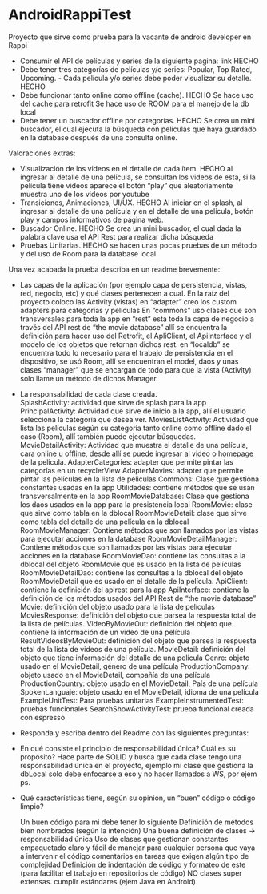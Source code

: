 # AndroidRappiTest
Proyecto que sirve como prueba para la vacante de android developer en Rappi

- Consumir el API de películas y series de la siguiente pagina: link HECHO
- Debe tener tres categorías de películas y/o series: Popular, Top Rated, Upcoming. - Cada película y/o series debe poder visualizar su detalle. HECHO
- Debe funcionar tanto online como offline (cache). HECHO
    Se hace uso del cache para retrofit
    Se hace uso de ROOM para el manejo de la db local
- Debe tener un buscador offline por categorías. HECHO
    Se crea un mini buscador, el cual ejecuta la búsqueda con películas que haya guardado en la database después de una consulta online. 
				
Valoraciones extras:							 								
- Visualización de los videos en el detalle de cada ítem. HECHO
    al ingresar al detalle de una película, se consultan los videos de esta, si la película tiene videos aparece el botón “play” que aleatoriamente muestra uno de los videos por youtube		
- Transiciones, Animaciones, UI/UX. HECHO
    Al iniciar en el splash, al ingresar al detalle de una película y en el detalle de una película, botón play y campos informativos de página web.
- Buscador Online. HECHO
    Se crea un mini buscador, el cual dada la palabra clave usa el API Rest para realizar dicha búsqueda		 			
- Pruebas Unitarias. HECHO
    se hacen unas pocas pruebas de un método y del uso de Room para la database local							
						
Una vez acabada la prueba describa en un readme brevemente:	

- Las capas de la aplicación (por ejemplo capa de persistencia, vistas, red, negocio, etc) y qué clases pertenecen a cual.
    En la raíz del proyecto coloco las Activity (vistas)
    en “adapter” creo los custom adapters para categorías y películas
    En “commons” uso clases que son transversales para toda la app 
    en “rest” está toda la capa de negocio a través del API rest de “the movie database” allí se encuentra la definición para hacer uso del Retrofit, el ApliClient, el ApiInterface y el modelo de los objetos que retornan dichos rest.
    en “localdb” se encuentra todo lo necesario para el trabajo de persistencia en el dispositivo, se usó Room, allí se encuentran el model, daos y unas clases “manager” que se encargan de todo para que la vista (Activity) solo llame un método de dichos Manager.

- La responsabilidad de cada clase creada.	
SplashActivity: actividad que sirve de splash para la app
PrincipalActivity: Actividad que sirve de inicio a la app, allí el usuario selecciona la categoría que desea ver. 
MoviesListActivity: Actividad que lista las películas según su categoría tanto online como offline dado el caso (Room), allí también puede ejecutar búsquedas.
MovieDetailActivity: Actividad que muestra el detalle de una película, cara online u offline, desde allí se puede ingresar al video o homepage de la pelicula.
AdapterCategories: adapter que permite pintar las categorías en un recyclerView
AdapterMovies: adapter que permite pintar las películas en la lista de peliculas
Commons: Clase que gestiona constantes usadas en la app
Utilidades: contiene métodos que se usan transversalmente en la app
RoomMovieDatabase: Clase que gestiona los daos usados en la app para la presistencia local
RoomMovie: clase que sirve como tabla en la dblocal
RoomMovieDetail: clase que sirve como tabla del detalle de una película en la dblocal
RoomMovieManager: Contiene métodos que son llamados por las vistas para ejecutar acciones en la database
RoomMovieDetailManager: Contiene métodos que son llamados por las vistas para ejecutar acciones en la database
RoomMovieDao: contiene las consultas a la dblocal del objeto RoomMovie que es usado en la lista de películas
RoomMovieDetailDao: contiene las consultas a la dblocal del objeto RoomMovieDetail que es usado en el detalle de la película.
ApiClient: contiene la definición del apirest para la app
ApiInterface: contiene la definición de los métodos usados del API Rest de “the movie database” 
Movie: definición del objeto usado para la lista de películas
MoviesResponse: definición del objeto que parsea la respuesta total de la lista de películas.
VideoByMovieOut: definición del objeto que contiene la información de un video de una película
ResultVideosByMovieOut: definición del objeto que parsea la respuesta total de la lista de videos de una película.
MovieDetail: definición del objeto que tiene información del detalle de una película
Genre: objeto usado en el MovieDetail, género de una película
ProductionCompany: objeto usado en el MovieDetail, compañía de una película
ProductionCountry: objeto usado en el MovieDetail, País de una película
SpokenLanguaje: objeto usado en el MovieDetail, idioma de una película
ExampleUnitTest: Para pruebas unitarias
ExampleInstrumentedTest: pruebas funcionales
SearchShowActivityTest: prueba funcional creada con espresso
						
 * Responda y escriba dentro del Readme con las siguientes preguntas:
				 								
- En qué consiste el principio de responsabilidad única? Cuál es su propósito?
    Hace parte de SOLID y busca que cada clase tengo una responsabilidad única en el proyecto, ejemplo mi clase que gestiona la dbLocal solo debe enfocarse a eso y no hacer llamados a WS, por ejem ps. 

- Qué características tiene, según su opinión, un “buen” código o código limpio?

    Un buen código para mi debe tener lo siguiente
    Definición de métodos bien nombrados (según la intención)
    Una buena definición de clases -> responsabilidad única
    Uso de clases que gestionan constantes
    empaquetado claro y fácil de manejar para cualquier persona que vaya a intervenir el código
    comentarios en tareas que exigen algún tipo de complejidad
    Definición de indentación de código y formateo de este (para facilitar el trabajo en repositorios de código)
    NO clases super extensas.
    cumplir estándares (ejem Java en Android) 
